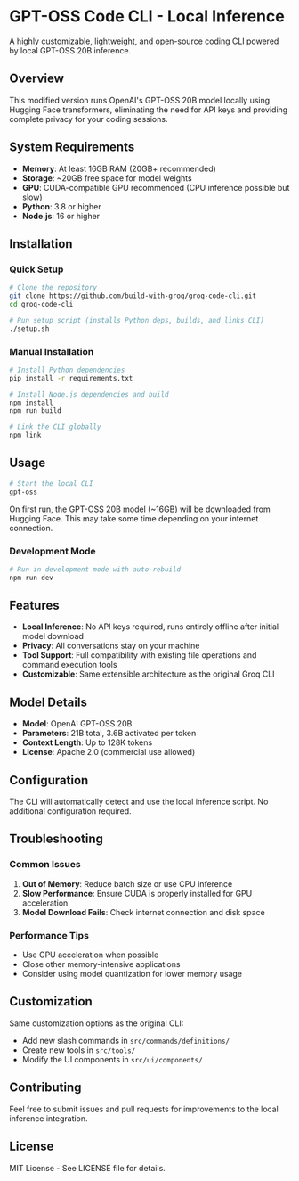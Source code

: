 # GPT-OSS Code CLI - Local Inference

A highly customizable, lightweight, and open-source coding CLI powered by local GPT-OSS 20B inference.

## Overview

This modified version runs OpenAI's GPT-OSS 20B model locally using Hugging Face transformers, eliminating the need for API keys and providing complete privacy for your coding sessions.

## System Requirements

- **Memory**: At least 16GB RAM (20GB+ recommended)
- **Storage**: ~20GB free space for model weights
- **GPU**: CUDA-compatible GPU recommended (CPU inference possible but slow)
- **Python**: 3.8 or higher
- **Node.js**: 16 or higher

## Installation

### Quick Setup

```bash
# Clone the repository
git clone https://github.com/build-with-groq/groq-code-cli.git
cd groq-code-cli

# Run setup script (installs Python deps, builds, and links CLI)
./setup.sh
```

### Manual Installation

```bash
# Install Python dependencies
pip install -r requirements.txt

# Install Node.js dependencies and build
npm install
npm run build

# Link the CLI globally
npm link
```

## Usage

```bash
# Start the local CLI
gpt-oss
```

On first run, the GPT-OSS 20B model (~16GB) will be downloaded from Hugging Face. This may take some time depending on your internet connection.

### Development Mode

```bash
# Run in development mode with auto-rebuild
npm run dev
```

## Features

- **Local Inference**: No API keys required, runs entirely offline after initial model download
- **Privacy**: All conversations stay on your machine
- **Tool Support**: Full compatibility with existing file operations and command execution tools
- **Customizable**: Same extensible architecture as the original Groq CLI

## Model Details

- **Model**: OpenAI GPT-OSS 20B
- **Parameters**: 21B total, 3.6B activated per token
- **Context Length**: Up to 128K tokens
- **License**: Apache 2.0 (commercial use allowed)

## Configuration

The CLI will automatically detect and use the local inference script. No additional configuration required.

## Troubleshooting

### Common Issues

1. **Out of Memory**: Reduce batch size or use CPU inference
2. **Slow Performance**: Ensure CUDA is properly installed for GPU acceleration
3. **Model Download Fails**: Check internet connection and disk space

### Performance Tips

- Use GPU acceleration when possible
- Close other memory-intensive applications
- Consider using model quantization for lower memory usage

## Customization

Same customization options as the original CLI:
- Add new slash commands in `src/commands/definitions/`
- Create new tools in `src/tools/`
- Modify the UI components in `src/ui/components/`

## Contributing

Feel free to submit issues and pull requests for improvements to the local inference integration.

## License

MIT License - See LICENSE file for details.